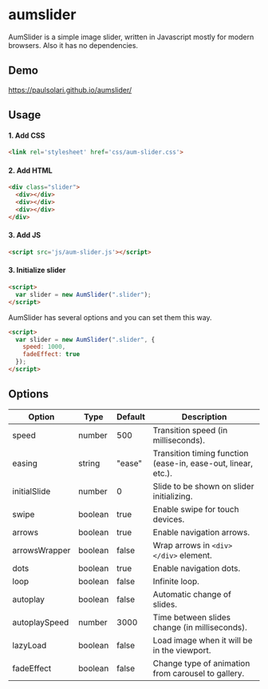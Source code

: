 # aumslider
AumSlider is a simple image slider, written in Javascript mostly for modern browsers. Also it has no dependencies.

## Demo
https://paulsolari.github.io/aumslider/

## Usage
#### 1. Add CSS

```html
<link rel='stylesheet' href='css/aum-slider.css'>
```

#### 2. Add HTML

```html
<div class="slider">
  <div></div>
  <div></div>
  <div></div>
</div>
```

#### 3. Add JS

```html
<script src='js/aum-slider.js'></script>
```

#### 3. Initialize slider

```html
<script>
  var slider = new AumSlider(".slider");
</script>
```

AumSlider has several options and you can set them this way.

```html
<script>
  var slider = new AumSlider(".slider", {
    speed: 1000,
    fadeEffect: true
  });
</script>
```

## Options

Option                | Type        | Default     | Description
----------------------|-------------|-------------|------------------------
speed                 | number      | 500         | Transition speed (in milliseconds).
easing                | string      | "ease"      | Transition timing function (ease-in, ease-out, linear, etc.).
initialSlide          | number      | 0           | Slide to be shown on slider initializing.
swipe                 | boolean     | true        | Enable swipe for touch devices.
arrows                | boolean     | true        | Enable navigation arrows.
arrowsWrapper         | boolean     | false       | Wrap arrows in ```<div></div>``` element.
dots                  | boolean     | true        | Enable navigation dots.
loop                  | boolean     | false       | Infinite loop.
autoplay              | boolean     | false       | Automatic change of slides.
autoplaySpeed         | number      | 3000        | Time between slides change (in milliseconds).
lazyLoad              | boolean     | false       | Load image when it will be in the viewport.
fadeEffect            | boolean     | false       | Change type of animation from carousel to gallery.
